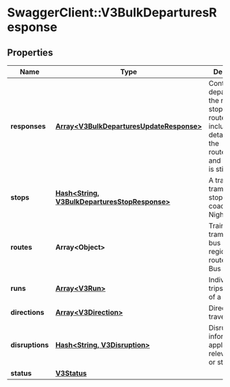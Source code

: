 # SwaggerClient::V3BulkDeparturesResponse

## Properties
Name | Type | Description | Notes
------------ | ------------- | ------------- | -------------
**responses** | [**Array&lt;V3BulkDeparturesUpdateResponse&gt;**](V3BulkDeparturesUpdateResponse.md) | Contains departures for the requested stop and route(s). It includes details as to the route_direction and whether it is still valid. | [optional] 
**stops** | [**Hash&lt;String, V3BulkDeparturesStopResponse&gt;**](V3BulkDeparturesStopResponse.md) | A train station, tram stop, bus stop, regional coach stop or Night Bus stop | [optional] 
**routes** | **Array&lt;Object&gt;** | Train lines, tram routes, bus routes, regional coach routes, Night Bus routes | [optional] 
**runs** | [**Array&lt;V3Run&gt;**](V3Run.md) | Individual trips/services of a route | [optional] 
**directions** | [**Array&lt;V3Direction&gt;**](V3Direction.md) | Directions of travel of route | [optional] 
**disruptions** | [**Hash&lt;String, V3Disruption&gt;**](V3Disruption.md) | Disruption information applicable to relevant routes or stops | [optional] 
**status** | [**V3Status**](V3Status.md) |  | [optional] 

